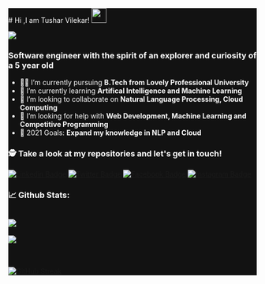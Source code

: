 

<div style="background-color:#121212">
<div style="color:#fff">
# Hi ,I am Tushar Vilekar! <img src="https://raw.githubusercontent.com/debdutgoswami/debdutgoswami/master/assets/gifs/Hi.gif" width="30px">
<br>

![](https://komarev.com/ghpvc/?username=Xplod4432&color=blue)<br>

### Software engineer with the spirit of an explorer and curiosity of a 5 year old<br>

- 👨‍🏭 I’m currently pursuing **B.Tech from Lovely Professional University** <br>
- 🏫 I’m currently learning **Artifical Intelligence and Machine Learning** <br>
- 🙌 I’m looking to collaborate on **Natural Language Processing, Cloud Computing** <br>
- 🤔 I’m looking for help with **Web Development, Machine Learning and Competitive Programming**<br>
- 🥅 2021 Goals: **Expand my knowledge in NLP and Cloud** <br>


### 🕵 Take a look at my repositories and let's get in touch!<br>


[![Linkedin Badge](https://img.shields.io/badge/-tusharvilekar-8556701b3-blue?style=flat-square&logo=Linkedin&logoColor=white&link=https://www.linkedin.com/in/tusharvilekar-8556701b3/)](https://www.linkedin.com/in/tusharvilekar-8556701b3/) 
[![Twitter Badge](https://img.shields.io/badge/-@@TVilekar-1ca0f1?style=flat-square&labelColor=1ca0f1&logo=twitter&logoColor=white&link=https://twitter.com/@TVilekar)](https://twitter.com/@TVilekar) 
[![Facebook Badge](https://img.shields.io/badge/-tushar.vilekar.5-3b5998?style=flat-square&labelColor=3b5998&logo=facebook&logoColor=white&link=https://www.facebook.com/tushar.vilekar.5)](https://www.facebook.com/tushar.vilekar.5) 
[![Instagram Badge](https://img.shields.io/badge/-@tushar_vilekar-E4405F?style=flat-square&logo=instagram&logoColor=white&link=https://www.instagram.com/tushar_vilekar)](https://www.instagram.com/tushar_vilekar) 


### 📈 Github Stats:


<br>
<a href="https://github.com/Xplod4432">
<img align="center" src="https://github-readme-stats.vercel.app/api?username=Xplod4432&show_icons=true&include_all_commits=true&theme=vision-friendly-dark&count_private=true">
</a>
<br><br>
<a href="https://github.com/remcohalman/github-readme-stats">
<img align="center" src="https://github-readme-stats.anuraghazra1.vercel.app/api/top-langs/?username=Xplod4432&layout=compact&theme=vision-friendly-dark" />
</a>
<br>
<br><br>

[![GitHub Streak](https://github-readme-streak-stats.herokuapp.com/?user=Xplod4432&theme=dark)](https://git.io/streak-stats)

</div>
</div>
